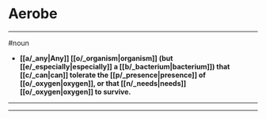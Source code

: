 # Aerobe
---
#noun
- **[[a/_any|Any]] [[o/_organism|organism]] (but [[e/_especially|especially]] a [[b/_bacterium|bacterium]]) that [[c/_can|can]] tolerate the [[p/_presence|presence]] of [[o/_oxygen|oxygen]], or that [[n/_needs|needs]] [[o/_oxygen|oxygen]] to survive.**
---
---
